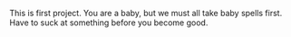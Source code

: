 This is first project. You are a baby, but we must all take baby spells first. Have to suck at something before you become good. 